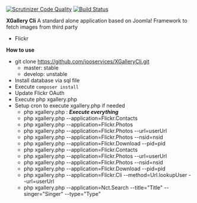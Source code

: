 [![Scrutinizer Code Quality](https://scrutinizer-ci.com/g/jooservices/XGalleryCli/badges/quality-score.png?b=develop)](https://scrutinizer-ci.com/g/jooservices/XGalleryCli/?branch=develop)
[![Build Status](https://scrutinizer-ci.com/g/jooservices/XGalleryCli/badges/build.png?b=develop)](https://scrutinizer-ci.com/g/jooservices/XGalleryCli/build-status/develop)

**XGallery Cli**
A standard alone application based on Joomla! Framework to fetch images from third party
 - Flickr
 
**How to use**
 - git clone https://github.com/jooservices/XGalleryCli.git
	 - master: stable
	 - develop: unstable
- Install database via sql file
- Execute `composer install`
- Update Flickr OAuth
- Execute php xgallery.php
- Setup cron to execute xgallery.php if needed
	 - php xgallery.php : **_Execute everything_**
	 - php xgallery.php --application=Flickr.Contacts
	 - php xgallery.php --application=Flickr.Photos
	 - php xgallery.php --application=Flickr.Photos --url=userUrl
	 - php xgallery.php --application=Flickr.Photos --nsid=nsid
	 - php xgallery.php --application=Flickr.Download --pid=pid 
	 - php xgallery.php --application=Flickr.Contacts
	 - php xgallery.php --application=Flickr.Photos --url=userUrl
	 - php xgallery.php --application=Flickr.Photos --nsid=nsid
	 - php xgallery.php --application=Flickr.Download --pid=pid 
	 - php xgallery.php --application=Flickr.Cli --method=Url.lookupUser --url=userUrl 
	 - php xgallery.php --application=Nct.Search --title="Title" --singer="Singer" --type="Type"
